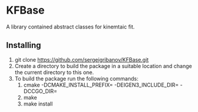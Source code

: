 # KFBase

A library contained abstract classes for kinemtaic fit.

## Installing

1. git clone https://github.com/sergeigribanov/KFBase.git
2. Create a directory to build the package in a suitable location and change the current directory to this one.
3. To build the package run the following commands: 
    1. cmake -DCMAKE_INSTALL_PREFIX=<KFBase installation prefix> -DEIGEN3_INCLUDE_DIR=<path to Eigen3 installation> -DCCGO_DIR=<path to CCGO installation> <path to KFBase source code>
    2. make
    3. make install
